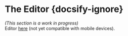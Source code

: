
# The Editor {docsify-ignore}

*(This section is a work in progress)*  
Editor [here](https://cyrusfirheir.github.io/BlockyMaps/) (not yet compatible with mobile devices).
